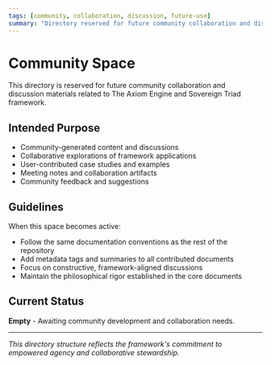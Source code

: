```yaml
---
tags: [community, collaboration, discussion, future-use]
summary: "Directory reserved for future community collaboration and discussion materials."
---
```


# Community Space

This directory is reserved for future community collaboration and discussion materials related to The Axiom Engine and Sovereign Triad framework.

## Intended Purpose

- Community-generated content and discussions
- Collaborative explorations of framework applications
- User-contributed case studies and examples
- Meeting notes and collaboration artifacts
- Community feedback and suggestions

## Guidelines

When this space becomes active:
- Follow the same documentation conventions as the rest of the repository
- Add metadata tags and summaries to all contributed documents
- Focus on constructive, framework-aligned discussions
- Maintain the philosophical rigor established in the core documents

## Current Status

**Empty** - Awaiting community development and collaboration needs.

---

*This directory structure reflects the framework's commitment to empowered agency and collaborative stewardship.*